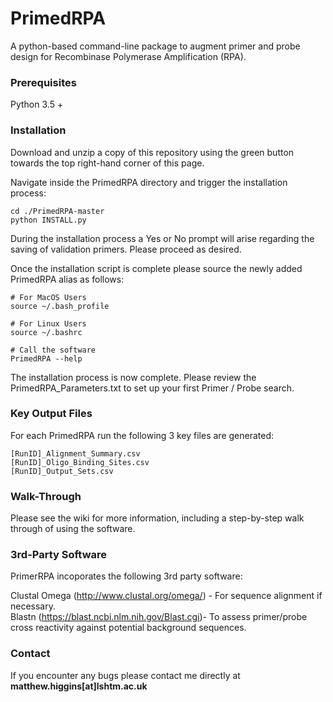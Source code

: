 # PrimedRPA

A python-based command-line package to augment primer and probe design for Recombinase Polymerase Amplification (RPA).


### Prerequisites

Python 3.5 +

### Installation

Download and unzip a copy of this repository using the green button towards the top right-hand corner of this page.


Navigate inside the PrimedRPA directory and trigger the installation process:

```
cd ./PrimedRPA-master
python INSTALL.py
```

During the installation process a Yes or No prompt will arise regarding the saving of validation primers. Please proceed as desired.

Once the installation script is complete please source the newly added PrimedRPA alias as follows:

```
# For MacOS Users
source ~/.bash_profile

# For Linux Users
source ~/.bashrc

# Call the software
PrimedRPA --help

```

The installation process is now complete. Please review the PrimedRPA_Parameters.txt to
set up your first Primer / Probe search.


### Key Output Files

For each PrimedRPA run the following 3 key files are generated:

```
[RunID]_Alignment_Summary.csv
[RunID]_Oligo_Binding_Sites.csv
[RunID]_Output_Sets.csv
```

### Walk-Through

Please see the wiki for more information, including a step-by-step walk through of using the software.

### 3rd-Party Software

PrimerRPA incoporates the following 3rd party software:

Clustal Omega (http://www.clustal.org/omega/) - For sequence alignment if necessary.<br/>
Blastn (https://blast.ncbi.nlm.nih.gov/Blast.cgi)- To assess primer/probe cross reactivity against potential background sequences. 



### Contact


If you encounter any bugs please contact me directly at **matthew.higgins[at]lshtm.ac.uk**
